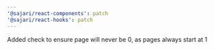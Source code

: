 ```yaml
---
'@sajari/react-components': patch
'@sajari/react-hooks': patch
---
```


Added check to ensure page will never be 0, as pages always start at 1
